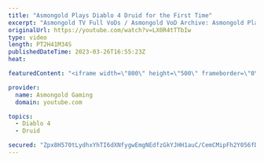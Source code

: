 ```yaml
---
title: "Asmongold Plays Diablo 4 Druid for the First Time"
excerpt: "Asmongold TV Full VoDs / Asmongold VoD Archive: Asmongold Plays Diablo IV Druid for the first Time going over all the ..."
originalUrl: https://youtube.com/watch?v=LX0R4tTTbIw
type: video
length: PT2H41M34S
publishedDateTime: 2023-03-26T16:55:23Z
heat: 

featuredContent: "<iframe width=\"800\" height=\"500\" frameborder=\"0\" src=\"https://www.youtube.com/embed/LX0R4tTTbIw\" allow=\"accelerometer; autoplay; encrypted-media; gyroscope; picture-in-picture\" allowfullscreen></iframe>"

provider:
  name: Asmongold Gaming
  domain: youtube.com

topics:
  - Diablo 4
  - Druid

secured: "Zpx8H570tLydhxYhTI6dXNfygwEmgNEdfzGkYJHH1auC/CemCMipFh2Y056fD3tkaG+5GNu0M5Mv2cqrOGtBUALA005cDG1BaKXdtlEnGzkv10+d0eU2GfQn5xcLlORgxvXPXXC9zlUSkHVbslDkB7rEZeYMHXZeYIcjkZSiA6N42tNLW1zq4vjoENZQZCmfbPq+VjCA+7TKqvfMzXc/iOO9ntif8EAmcn8o42mFJXEb78Uv6zsQdqMw2StvOA+BRvQ8E/jivSpilEqKGdFy0oFrhdoXTNrTzkNA93lfbAPs8kG01ihFvNInjhuomWUggquU8U4L2IMg5RBHdH7hOB2ni/c72t2DskcFNGCpXAIVJxq//5CAzShYNGQao9UvOObmUCKBIzUrpDCI1J6QNd43p4MBj/vbAQnv0WV8Pxc/hk1SJQk7tTHTA9SFj4Q6;CvjVwl7udR6EWfC8ov1YNw=="
---
```


